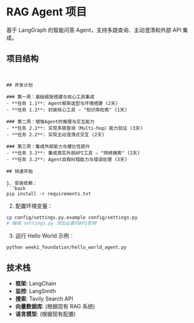 # RAG Agent 项目

基于 LangGraph 的智能问答 Agent，支持多跳查询、主动澄清和外部 API 集成。

## 项目结构

````


## 开发计划

### 第一周：基础框架搭建与核心工具集成
- **任务 1.1**: Agent框架选型与环境搭建 (2天)
- **任务 1.2**: 封装核心工具 — "知识库检索" (1天)

### 第二周：增强Agent的推理与交互能力
- **任务 2.1**: 实现多跳查询（Multi-hop）能力验证 (3天)
- **任务 2.2**: 实现主动澄清式交互 (2天)

### 第三周：集成外部能力与健壮性提升
- **任务 3.1**: 集成真实外部API工具 — "网络搜索" (2天)
- **任务 3.2**: Agent自我纠错能力与错误处理 (3天)

## 快速开始

1. 安装依赖：
```bash
pip install -r requirements.txt
````

2. 配置环境变量：

```bash
cp config/settings.py.example config/settings.py
# 编辑 settings.py 添加必要的API密钥
```

3. 运行 Hello World 示例：

```bash
python week1_foundation/hello_world_agent.py
```

## 技术栈

- **框架**: LangChain
- **监控**: LangSmith
- **搜索**: Tavily Search API
- **向量数据库**: (根据现有 RAG 系统)
- **语言模型**: (根据现有配置)
